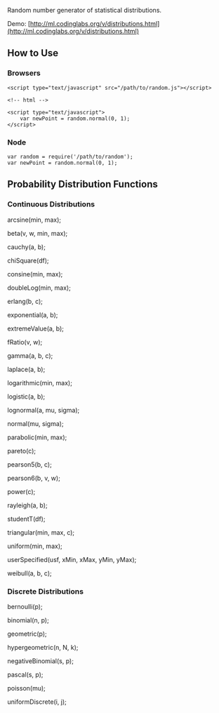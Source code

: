 Random number generator of statistical distributions.

Demo: [http://ml.codinglabs.org/v/distributions.html](http://ml.codinglabs.org/v/distributions.html)

## How to Use
### Browsers

    <script type="text/javascript" src="/path/to/random.js"></script>
    
    <!-- html -->

    <script type="text/javascript">
        var newPoint = random.normal(0, 1);
    </script>

### Node

    var random = require('/path/to/random');
    var newPoint = random.normal(0, 1);

## Probability Distribution Functions
### Continuous Distributions

arcsine(min, max); 

beta(v, w, min, max); 

cauchy(a, b);

chiSquare(df);

consine(min, max);

doubleLog(min, max);

erlang(b, c);

exponential(a, b);

extremeValue(a, b);

fRatio(v, w);

gamma(a, b, c);

laplace(a, b);

logarithmic(min, max);

logistic(a, b);

lognormal(a, mu, sigma);

normal(mu, sigma);

parabolic(min, max);

pareto(c);

pearson5(b, c);

pearson6(b, v, w);

power(c);

rayleigh(a, b);

studentT(df);

triangular(min, max, c);

uniform(min, max);

userSpecified(usf, xMin, xMax, yMin, yMax);

weibull(a, b, c);

### Discrete Distributions

bernoulli(p);

binomial(n, p);

geometric(p);

hypergeometric(n, N, k);

negativeBinomial(s, p);

pascal(s, p);

poisson(mu);

uniformDiscrete(i, j);
